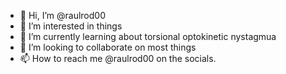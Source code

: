 - 👋 Hi, I’m @raulrod00
- 👀 I’m interested in things
- 🌱 I’m currently learning about torsional optokinetic nystagmua
- 💞️ I’m looking to collaborate on most things
- 📫 How to reach me @raulrod00 on the socials.

<!---
raulrod00/raulrod00 is a ✨ special ✨ repository because its `README.md` (this file) appears on your GitHub profile.
You can click the Preview link to take a look at your changes.
--->
